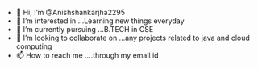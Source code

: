 - 👋 Hi, I’m @Anishshankarjha2295
- 👀 I’m interested in ...Learning new things everyday
- 🌱 I’m currently pursuing ...B.TECH in CSE
- 💞️ I’m looking to collaborate on ...any projects related to java and cloud computing
- 📫 How to reach me ....through my email id

<!---
Anishshankarjha2295/Anishshankarjha2295 is a ✨ special ✨ repository because its `README.md` (this file) appears on your GitHub profile.
You can click the Preview link to take a look at your changes.
--->

